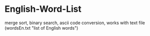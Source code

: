 # English-Word-List
merge sort, binary search, ascii code conversion, works with text file (wordsEn.txt "list of English words")
